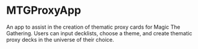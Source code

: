 # MTGProxyApp
An app to assist in the creation of thematic proxy cards for Magic The Gathering. Users can input decklists, choose a theme, and create thematic proxy decks in the universe of their choice. 
